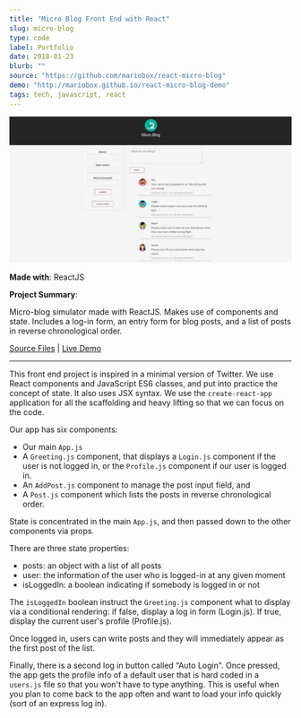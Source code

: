 ```yaml
---
title: "Micro Blog Front End with React"
slug: micro-blog
type: code
label: Portfolio
date: 2018-01-23
blurb: ""
source: "https://github.com/mariobox/react-micro-blog"
demo: "http://mariobox.github.io/react-micro-blog-demo"
tags: tech, javascript, react
---
```


<img src="../img/micro-blog.png" class="profile">

**Made with**: <i class="icon-reactjs"></i> ReactJS

**Project Summary**: 

Micro-blog simulator made with ReactJS. Makes use of components and state. Includes a log-in form, an entry form for blog posts, and a list of posts in reverse chronological order. 

[Source Files](https://github.com/mariobox/react-micro-blog) | [Live Demo](http://mariobox.github.io/react-micro-blog)<hr />

This front end project is inspired in a minimal version of Twitter. We use React components and JavaScript ES6 classes, and put into practice the concept of state. It also uses JSX syntax. We use the <code>create-react-app</code> application for all the scaffolding and heavy lifting so that we can focus on the code. 

Our app has six components:
* Our main <code>App.js</code>
* A <code>Greeting.js</code> component, that displays a <code>Login.js</code> component if the user is not logged in, or the <code>Profile.js</code> component if our user is logged in.
* An <code>AddPost.js</code> component to manage the post input field, and
* A <code>Post.js</code> component which lists the posts in reverse chronological order.

State is concentrated in the main <code>App.js</code>, and then passed down to the other components via props. 

There are three state properties:
* posts: an object with a list of all posts
* user: the information of the user who is logged-in at any given moment
* isLoggedIn: a boolean indicating if somebody is logged in or not

The <code>isLoggedIn</code> boolean instruct the <code>Greeting.js</code> component what to display via a conditional rendering: if false, display a log in form (Login.js). If true, display the current user's profile (Profile.js).

Once logged in, users can write posts and they will immediately appear as the first post of the list.

Finally, there is a second log in button called &#8220;Auto Login". Once pressed, the app gets the profile info of a default user that is hard coded in a <code>users.js</code> file so that you won't have to type anything. This is useful when you plan to come back to the app often and want to load your info quickly (sort of an express log in). 




